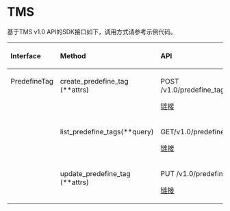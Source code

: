 # TMS<a name="sdk_12_0026"></a>

基于TMS v1.0 API的SDK接口如下，调用方式请参考示例代码。

<a name="table44151620331"></a>
<table><thead align="left"><tr id="row2010061611339"><th class="cellrowborder" valign="top" width="26.137386261373862%" id="mcps1.1.4.1.1"><p id="p12100616143319"><a name="p12100616143319"></a><a name="p12100616143319"></a>Interface</p>
</th>
<th class="cellrowborder" valign="top" width="37.93620637936206%" id="mcps1.1.4.1.2"><p id="p01014169332"><a name="p01014169332"></a><a name="p01014169332"></a>Method</p>
</th>
<th class="cellrowborder" valign="top" width="35.926407359264076%" id="mcps1.1.4.1.3"><p id="p210181653316"><a name="p210181653316"></a><a name="p210181653316"></a>API</p>
</th>
</tr>
</thead>
<tbody><tr id="row10101016113310"><td class="cellrowborder" rowspan="3" valign="top" width="26.137386261373862%" headers="mcps1.1.4.1.1 "><p id="p1101316163317"><a name="p1101316163317"></a><a name="p1101316163317"></a>PredefineTag</p>
</td>
<td class="cellrowborder" valign="top" width="37.93620637936206%" headers="mcps1.1.4.1.2 "><p id="p11101616173318"><a name="p11101616173318"></a><a name="p11101616173318"></a>create_predefine_tag (**attrs)</p>
</td>
<td class="cellrowborder" valign="top" width="35.926407359264076%" headers="mcps1.1.4.1.3 "><p id="p131017161333"><a name="p131017161333"></a><a name="p131017161333"></a>POST /v1.0/predefine_tags/action</p>
<p id="p11912200181011"><a name="p11912200181011"></a><a name="p11912200181011"></a><a href="https://support.huaweicloud.com/api-tms/zh-cn_topic_0056765935.html" target="_blank" rel="noopener noreferrer">链接</a></p>
</td>
</tr>
<tr id="row10101101683315"><td class="cellrowborder" valign="top" headers="mcps1.1.4.1.1 "><p id="p910171663315"><a name="p910171663315"></a><a name="p910171663315"></a>list_predefine_tags(**query)</p>
</td>
<td class="cellrowborder" valign="top" headers="mcps1.1.4.1.2 "><p id="p8101101673316"><a name="p8101101673316"></a><a name="p8101101673316"></a>GET/v1.0/predefine_tags</p>
<p id="p125944612109"><a name="p125944612109"></a><a name="p125944612109"></a><a href="https://support.huaweicloud.com/api-tms/zh-cn_topic_0056765936.html" target="_blank" rel="noopener noreferrer">链接</a></p>
</td>
</tr>
<tr id="row3101416173314"><td class="cellrowborder" valign="top" headers="mcps1.1.4.1.1 "><p id="p3101121620339"><a name="p3101121620339"></a><a name="p3101121620339"></a>update_predefine_tag (**attrs)</p>
</td>
<td class="cellrowborder" valign="top" headers="mcps1.1.4.1.2 "><p id="p9101191611333"><a name="p9101191611333"></a><a name="p9101191611333"></a>PUT /v1.0/predefine_tags</p>
<p id="p69282122102"><a name="p69282122102"></a><a name="p69282122102"></a><a href="https://support.huaweicloud.com/api-tms/zh-cn_topic_0060929630.html" target="_blank" rel="noopener noreferrer">链接</a></p>
</td>
</tr>
</tbody>
</table>

